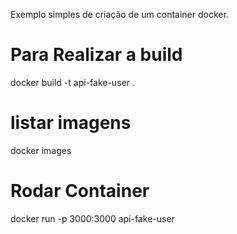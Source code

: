 Exemplo simples de criação de um container docker.

# Para Realizar a build
docker build -t api-fake-user . 


# listar imagens
docker images

# Rodar Container

docker run -p 3000:3000 api-fake-user